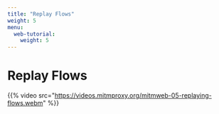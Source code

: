 ```yaml
---
title: "Replay Flows"
weight: 5
menu:
  web-tutorial:
    weight: 5
---
```


# Replay Flows

{{% video src="https://videos.mitmproxy.org/mitmweb-05-replaying-flows.webm" %}}
